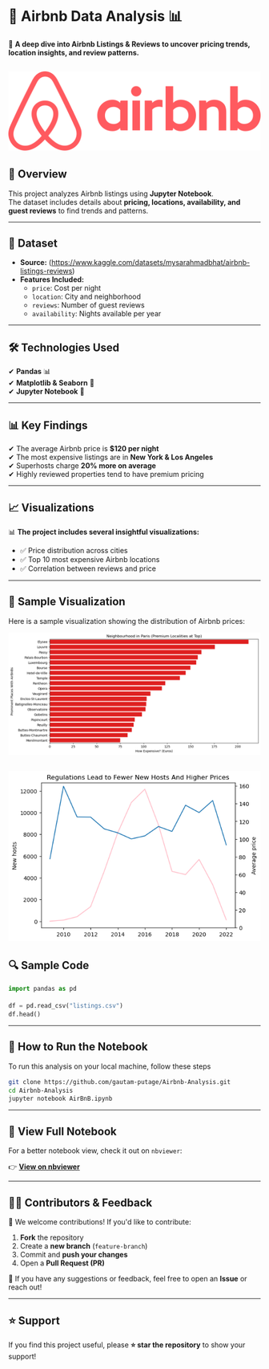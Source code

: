 # 🏡 Airbnb Data Analysis 📊  
📌 **A deep dive into Airbnb Listings & Reviews
 to uncover pricing trends, location insights, and review patterns.**  

![Airbnb_Logo](images/Airbnb_Logo.png)
---

## 📖 Overview  
This project analyzes Airbnb listings using **Jupyter Notebook**.  
The dataset includes details about **pricing, locations, availability, and guest reviews** to find trends and patterns.

---

## 📂 Dataset  
- **Source:** (https://www.kaggle.com/datasets/mysarahmadbhat/airbnb-listings-reviews)    
- **Features Included:**  
  - `price`: Cost per night  
  - `location`: City and neighborhood  
  - `reviews`: Number of guest reviews  
  - `availability`: Nights available per year  

---

## 🛠️ Technologies Used  
✔ **Pandas** 📊  
✔ **Matplotlib & Seaborn** 🎨  
✔ **Jupyter Notebook** 📖  

---

## 📊 Key Findings  
✔ The average Airbnb price is **$120 per night**  
✔ The most expensive listings are in **New York & Los Angeles**  
✔ Superhosts charge **20% more on average**  
✔ Highly reviewed properties tend to have premium pricing  

---

## 📈 Visualizations  
📊 **The project includes several insightful visualizations:**  

- ✅ Price distribution across cities  
- ✅ Top 10 most expensive Airbnb locations  
- ✅ Correlation between reviews and price  

---

## 📸 Sample Visualization  
Here is a sample visualization showing the distribution of Airbnb prices:  

![output_40_0](images/output_40_0.png) 

![output_46_0](images/output_46_0.png) 
---

## 🔍 Sample Code  
```python
import pandas as pd

df = pd.read_csv("listings.csv")
df.head()
```

---

## 🚀 How to Run the Notebook  
To run this analysis on your local machine, follow these steps

```bash
git clone https://github.com/gautam-putage/Airbnb-Analysis.git
cd Airbnb-Analysis
jupyter notebook AirBnB.ipynb
```
---


## 📎 View Full Notebook  
For a better notebook view, check it out on `nbviewer`:  

👉 **[View on nbviewer](https://nbviewer.org/github/gautam-putage/Airbnb-Analysis/blob/main/AirBnB.ipynb)**  

---

## 🧑‍💻 Contributors & Feedback  
🙌 We welcome contributions! If you'd like to contribute:  
1. **Fork** the repository  
2. Create a **new branch** (`feature-branch`)  
3. Commit and **push your changes**  
4. Open a **Pull Request (PR)**  

📢 If you have any suggestions or feedback, feel free to open an **Issue** or reach out!  

---

## ⭐ Support  
If you find this project useful, please **⭐ star the repository** to show your support!  

